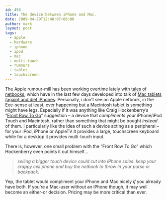 ```yaml
---
id: 498
title: The device between iPhone and Mac.
date: 2009-04-29T12:48:07+00:00
author: mark
layout: post
tags:
  - apple
  - hardware
  - iphone
  - ipod
  - mac
  - multi-touch
  - rumours
  - tablet
  - touchscreen
---
```

The Apple rumour-mill has been working overtime lately with [tales](http://www.macrumors.com/2009/03/11/apple-netbook-touchscreen-rumors-continue-to-gather-steam/) [of](http://www.macrumors.com/2009/04/20/more-apple-netbook-rumors-pinpoint-foxconn-as-manufacturer/) [netbooks](http://www.macrumors.com/2009/04/22/apple-questioned-again-about-a-mac-netbook/), which have in the last few days developed into talk of [Mac tablets (again) and diet iPhones](http://www.macrumors.com/2009/04/27/two-new-devices-from-apple-category-defining-media-pad-and-iphone-lite/). Personally, i don&#8217;t see an Apple netbook, in the Eee-sense at least, ever happening but a Macintosh tablet is something might have legs. Especially if it was anything like Craig Hockenberry&#8217;s &#8220;[Front Row To Go](http://furbo.org/2009/03/16/front-row-to-go/)&#8221; suggestion &#8211; a device that _compliments_ your iPhone/iPod Touch and Macintosh, rather than something that might be bought _instead_ of them. I particularly like the idea of such a device acting as a peripheral &#8211; for your iPod, iPhone or AppleTV it provides a large, touchscreen keyboard while for a desktop it provides multi-touch input.

There is, however, one small problem with the &#8220;Front Row To Go&#8221; which Hockenberry even points it out himself&#8230;

> _selling a bigger touch device could cut into iPhone sales: keep your crappy cell phone and buy the netbook to throw in your purse or backpack._

Yep, the tablet would compliment your iPhone and Mac nicely _if_ you already have both. If you&#8217;re a Mac-user without an iPhone though, it may well become an either-or decision. Pricing may be more critical than ever.
